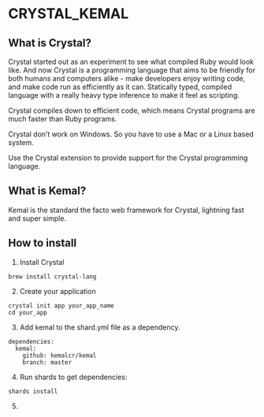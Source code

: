 # CRYSTAL_KEMAL

## What is Crystal?
Crystal started out as an experiment to see what compiled Ruby would look like. And now Crystal is a programming language that aims to be friendly for both humans and computers alike - make developers enjoy writing code, and make code run as efficiently as it can. Statically typed, compiled language with a really heavy type inference to make it feel as scripting. 

Crystal compiles down to efficient code, which means Crystal programs are much faster than Ruby programs.

Crystal don’t work on Windows. So you have to use a Mac or a Linux based system.

Use the Crystal extension to provide support for the Crystal programming language.


## What is Kemal?
Kemal is the standard the facto web framework for Crystal, lightning fast and super simple.





## How to install
1. Install Crystal 
```
brew install crystal-lang
```
2. Create your application
```
crystal init app your_app_name
cd your_app
```
3. Add kemal to the shard.yml file as a dependency.
```
dependencies:
  kemal:
    github: kemalcr/kemal
    branch: master
```
4. Run shards to get dependencies:
```
shards install
```
5. 

